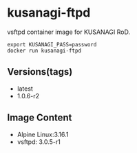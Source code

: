 # kusanagi-ftpd

vsftpd container image for KUSANAGI RoD.
```
export KUSANAGI_PASS=password
docker run kusanagi-ftpd
```

## Versions(tags)
- latest
- 1.0.6-r2

## Image Content
- Alpine Linux:3.16.1
- vsftpd: 3.0.5-r1

